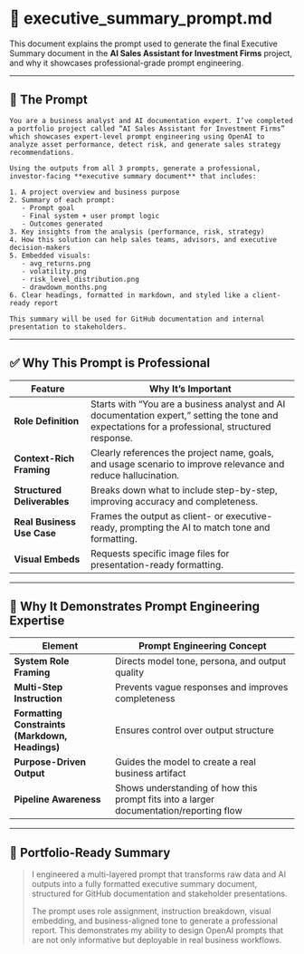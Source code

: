 # 📌 executive_summary_prompt.md

This document explains the prompt used to generate the final Executive Summary document in the **AI Sales Assistant for Investment Firms** project, and why it showcases professional-grade prompt engineering.

---

## 🧠 The Prompt

```text
You are a business analyst and AI documentation expert. I’ve completed a portfolio project called “AI Sales Assistant for Investment Firms” which showcases expert-level prompt engineering using OpenAI to analyze asset performance, detect risk, and generate sales strategy recommendations.

Using the outputs from all 3 prompts, generate a professional, investor-facing **executive summary document** that includes:

1. A project overview and business purpose
2. Summary of each prompt:
   - Prompt goal
   - Final system + user prompt logic
   - Outcomes generated
3. Key insights from the analysis (performance, risk, strategy)
4. How this solution can help sales teams, advisors, and executive decision-makers
5. Embedded visuals:
   - avg_returns.png
   - volatility.png
   - risk_level_distribution.png
   - drawdown_months.png
6. Clear headings, formatted in markdown, and styled like a client-ready report

This summary will be used for GitHub documentation and internal presentation to stakeholders.
```

---

## ✅ Why This Prompt is Professional

| Feature | Why It’s Important |
|--------|---------------------|
| **Role Definition** | Starts with “You are a business analyst and AI documentation expert,” setting the tone and expectations for a professional, structured response. |
| **Context-Rich Framing** | Clearly references the project name, goals, and usage scenario to improve relevance and reduce hallucination. |
| **Structured Deliverables** | Breaks down what to include step-by-step, improving accuracy and completeness. |
| **Real Business Use Case** | Frames the output as client- or executive-ready, prompting the AI to match tone and formatting. |
| **Visual Embeds** | Requests specific image files for presentation-ready formatting. |

---

## 🧠 Why It Demonstrates Prompt Engineering Expertise

| Element | Prompt Engineering Concept |
|--------|----------------------------|
| **System Role Framing** | Directs model tone, persona, and output quality |
| **Multi-Step Instruction** | Prevents vague responses and improves completeness |
| **Formatting Constraints (Markdown, Headings)** | Ensures control over output structure |
| **Purpose-Driven Output** | Guides the model to create a real business artifact |
| **Pipeline Awareness** | Shows understanding of how this prompt fits into a larger documentation/reporting flow |

---

## 🧾 Portfolio-Ready Summary

> I engineered a multi-layered prompt that transforms raw data and AI outputs into a fully formatted executive summary document, structured for GitHub documentation and stakeholder presentations.  
>  
> The prompt uses role assignment, instruction breakdown, visual embedding, and business-aligned tone to generate a professional report. This demonstrates my ability to design OpenAI prompts that are not only informative but deployable in real business workflows.
